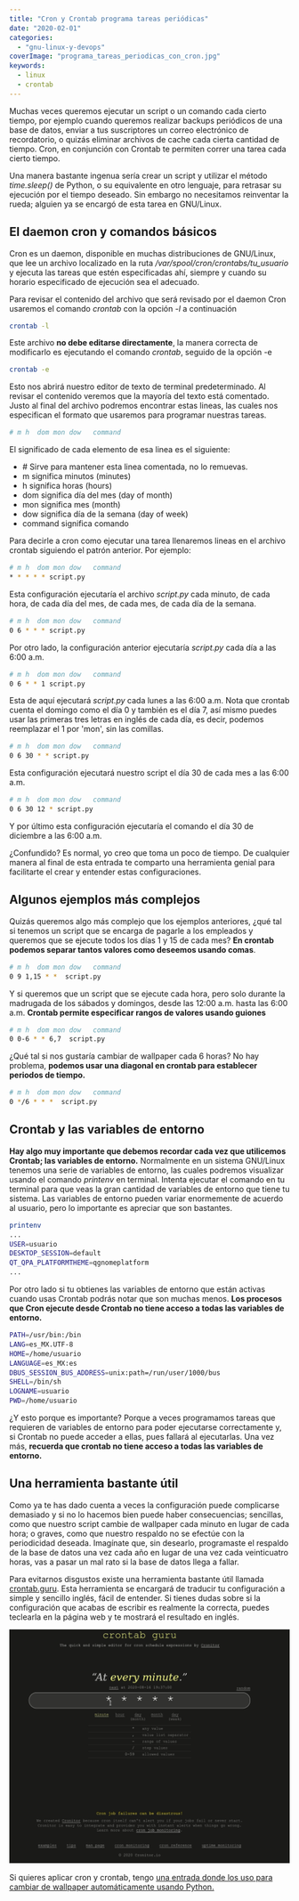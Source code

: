 ```yaml
---
title: "Cron y Crontab programa tareas periódicas"
date: "2020-02-01"
categories: 
  - "gnu-linux-y-devops"
coverImage: "programa_tareas_periodicas_con_cron.jpg"
keywords:
  - linux
  - crontab
---
```


Muchas veces queremos ejecutar un script o un comando cada cierto tiempo, por ejemplo cuando queremos realizar backups periódicos de una base de datos, enviar a tus suscriptores un correo electrónico de recordatorio, o quizás eliminar archivos de cache cada cierta cantidad de tiempo. Cron, en conjunción con Crontab te permiten correr una tarea cada cierto tiempo.

Una manera bastante ingenua sería crear un script y utilizar el método _time.sleep()_ de Python, o su equivalente en otro lenguaje, para retrasar su ejecución por el tiempo deseado. Sin embargo no necesitamos reinventar la rueda; alguien ya se encargó de esta tarea en GNU/Linux.

## El daemon cron y comandos básicos

Cron es un daemon, disponible en muchas distribuciones de GNU/Linux, que lee un archivo localizado en la ruta _/var/spool/cron/crontabs/tu\_usuario_ y ejecuta las tareas que estén especificadas ahí, siempre y cuando su horario especificado de ejecución sea el adecuado.

Para revisar el contenido del archivo que será revisado por el daemon Cron usaremos el comando _crontab_ con la opción _\-l_ a continuación

```bash
crontab -l
```

Este archivo **no debe editarse directamente**, la manera correcta de modificarlo es ejecutando el comando _crontab_, seguido de la opción -e

```bash
crontab -e
```

Esto nos abrirá nuestro editor de texto de terminal predeterminado. Al revisar el contenido veremos que la mayoría del texto está comentado. Justo al final del archivo podremos encontrar estas lineas, las cuales nos especifican el formato que usaremos para programar nuestras tareas.

```bash
# m h  dom mon dow   command
```

El significado de cada elemento de esa linea es el siguiente:

- \# Sirve para mantener esta linea comentada, no lo remuevas.
- m significa minutos (minutes)
- h significa horas (hours)
- dom significa día del mes (day of month)
- mon significa mes (month)
- dow significa día de la semana (day of week)
- command significa comando

Para decirle a cron como ejecutar una tarea llenaremos lineas en el archivo crontab siguiendo el patrón anterior. Por ejemplo:

```bash
# m h  dom mon dow   command
* * * * * script.py
```

Esta configuración ejecutaría el archivo _script.py_ cada minuto, de cada hora, de cada día del mes, de cada mes, de cada día de la semana.

```bash
# m h  dom mon dow   command
0 6 * * * script.py
```

Por otro lado, la configuración anterior ejecutaría _script.py_ cada día a las 6:00 a.m.

```bash
# m h  dom mon dow   command
0 6 * * 1 script.py
```

Esta de aquí ejecutará _script.py_ cada lunes a las 6:00 a.m. Nota que crontab cuenta el domingo como el día 0 y también es el día 7, así mismo puedes usar las primeras tres letras en inglés de cada día, es decir, podemos reemplazar el 1 por 'mon', sin las comillas.

```bash
# m h  dom mon dow   command
0 6 30 * * script.py
```

Esta configuración ejecutará nuestro script el día 30 de cada mes a las 6:00 a.m.

```bash
# m h  dom mon dow   command
0 6 30 12 * script.py
```

Y por último esta configuración ejecutaría el comando el día 30 de diciembre a las 6:00 a.m.

¿Confundido? Es normal, yo creo que toma un poco de tiempo. De cualquier manera al final de esta entrada te comparto una herramienta genial para facilitarte el crear y entender estas configuraciones.

## Algunos ejemplos más complejos

Quizás queremos algo más complejo que los ejemplos anteriores, ¿qué tal si tenemos un script que se encarga de pagarle a los empleados y queremos que se ejecute todos los días 1 y 15 de cada mes? **En crontab podemos separar tantos valores como deseemos usando comas**.

```bash
# m h  dom mon dow   command
0 9 1,15 * *  script.py
```

Y si queremos que un script que se ejecute cada hora, pero solo durante la madrugada de los sábados y domingos, desde las 12:00 a.m. hasta las 6:00 a.m. **Crontab permite especificar rangos de valores usando guiones**

```bash
# m h  dom mon dow   command
0 0-6 * * 6,7  script.py
```

¿Qué tal si nos gustaría cambiar de wallpaper cada 6 horas? No hay problema, **podemos usar una diagonal en crontab para establecer periodos de tiempo.**

```bash
# m h  dom mon dow   command
0 */6 * * *  script.py
```

## Crontab y las variables de entorno

**Hay algo muy importante que debemos recordar cada vez que utilicemos Crontab; las variables de entorno.** Normalmente en un sistema GNU/Linux tenemos una serie de variables de entorno, las cuales podremos visualizar usando el comando _printenv_ en terminal. Intenta ejecutar el comando en tu terminal para que veas la gran cantidad de variables de entorno que tiene tu sistema. Las variables de entorno pueden variar enormemente de acuerdo al usuario, pero lo importante es apreciar que son bastantes.

```bash
printenv
...
USER=usuario
DESKTOP_SESSION=default
QT_QPA_PLATFORMTHEME=qgnomeplatform
...
```

Por otro lado si tu obtienes las variables de entorno que están activas cuando usas Crontab podrás notar que son muchas menos. **Los procesos que Cron ejecute desde Crontab no tiene acceso a todas las variables de entorno.**

```bash
PATH=/usr/bin:/bin
LANG=es_MX.UTF-8
HOME=/home/usuario
LANGUAGE=es_MX:es
DBUS_SESSION_BUS_ADDRESS=unix:path=/run/user/1000/bus
SHELL=/bin/sh
LOGNAME=usuario
PWD=/home/usuario
```

¿Y esto porque es importante? Porque a veces programamos tareas que requieren de variables de entorno para poder ejecutarse correctamente y, si Crontab no puede acceder a ellas, pues fallará al ejecutarlas. Una vez más, **recuerda que crontab no tiene acceso a todas las variables de entorno.**

## Una herramienta bastante útil

Como ya te has dado cuenta a veces la configuración puede complicarse demasiado y si no lo hacemos bien puede haber consecuencias; sencillas, como que nuestro script cambie de wallpaper cada minuto en lugar de cada hora; o graves, como que nuestro respaldo no se efectúe con la periodicidad deseada. Imagínate que, sin desearlo, programaste el respaldo de la base de datos una vez cada año en lugar de una vez cada veinticuatro horas, vas a pasar un mal rato si la base de datos llega a fallar.

Para evitarnos disgustos existe una herramienta bastante útil llamada [crontab.guru](https://crontab.guru). Esta herramienta se encargará de traducir tu configuración a simple y sencillo inglés, fácil de entender. Si tienes dudas sobre si la configuración que acabas de escribir es realmente la correcta, puedes teclearla en la página web y te mostrará el resultado en inglés.

![](images/crontab_guru.gif)

Si quieres aplicar cron y crontab, tengo [una entrada donde los uso para cambiar de wallpaper automáticamente usando Python.](https://coffeebytes.dev/como-programar-un-cambiador-de-wallpaper-automatico-en-python/)
